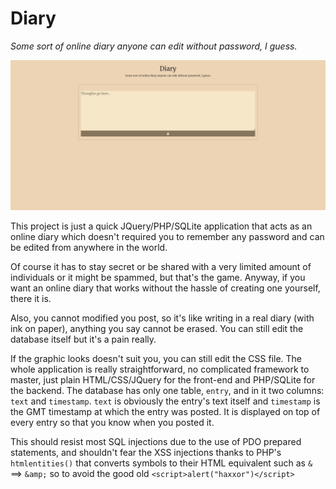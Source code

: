 # Diary
*Some sort of online diary anyone can edit without password, I guess.*

![Screenshot of the app](https://raw.githubusercontent.com/sam1902/diary/master/screenshot.png)

This project is just a quick JQuery/PHP/SQLite application that acts as an online diary which 
doesn't required you to remember any password and can be edited from anywhere in the world.

Of course it has to stay secret or be shared with a very limited amount of individuals or it
might be spammed, but that's the game. Anyway, if you want an online diary that works without the hassle of creating
one yourself, there it is.

Also, you cannot modified you post, so it's like writing in a real diary (with ink on paper), anything you say cannot be
erased. You can still edit the database itself but it's a pain really.

If the graphic looks doesn't suit you, you can still edit the CSS file. The whole application is really straightforward,
no complicated framework to master, just plain HTML/CSS/JQuery for the front-end and PHP/SQLite for the backend.
The database has only one table, `entry`, and in it two columns: `text` and `timestamp`. `text` is obviously the entry's
text itself and `timestamp` is the GMT timestamp at which the entry was posted. It is displayed on top of every entry so that
you know when you posted it.

This should resist most SQL injections due to the use of PDO prepared statements, and shouldn't fear the XSS injections thanks to
PHP's `htmlentities()` that converts symbols to their HTML equivalent such as `&` ==> `&amp;` so to avoid the good old `<script>alert("haxxor")</script>`
